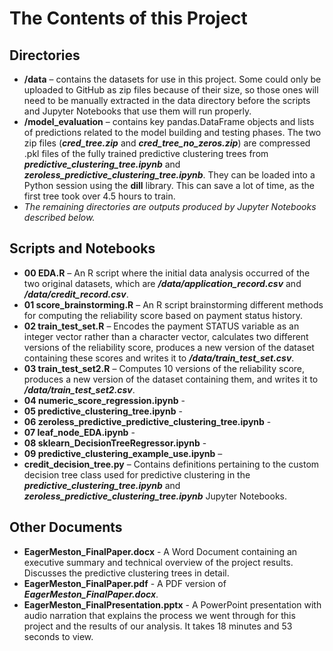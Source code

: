 # The Contents of this Project

## Directories
- **/data** – contains the datasets for use in this project.  Some could only be uploaded to GitHub as zip files because of their size, so those ones will need to be manually extracted in the data directory before the scripts and Jupyter Notebooks that use them will run properly.
- **/model_evaluation** – contains key pandas.DataFrame objects and lists of predictions related to the model building and testing phases.  The two zip files (***cred_tree.zip*** and ***cred_tree_no_zeros.zip***) are compressed .pkl files of the fully trained predictive clustering trees from ***predictive_clustering_tree.ipynb*** and ***zeroless_predictive_clustering_tree.ipynb***.  They can be loaded into a Python session using the **dill** library.  This can save a lot of time, as the first tree took over 4.5 hours to train.
- *The remaining directories are outputs produced by Jupyter Notebooks described below.*

## Scripts and Notebooks
- **00 EDA.R** – An R script where the initial data analysis occurred of the two original datasets, which are ***/data/application_record.csv*** and ***/data/credit_record.csv***.
- **01 score_brainstorming.R** – An R script brainstorming different methods for computing the reliability score based on payment status history.
- **02 train_test_set.R** – Encodes the payment STATUS variable as an integer vector rather than a character vector, calculates two different versions of the reliability score, produces a new version of the dataset containing these scores and writes it to ***/data/train_test_set.csv***.
- **03 train_test_set2.R** – Computes 10 versions of the reliability score, produces a new version of the dataset containing them, and writes it to ***/data/train_test_set2.csv***.
- **04 numeric_score_regression.ipynb** - 
- **05 predictive_clustering_tree.ipynb** - 
- **06 zeroless_predictive_predictive_clustering_tree.ipynb** - 
- **07 leaf_node_EDA.ipynb** - 
- **08 sklearn_DecisionTreeRegressor.ipynb** - 
- **09 predictive_clustering_example_use.ipynb** – 
- **credit_decision_tree.py** – Contains definitions pertaining to the custom decision tree class used for predictive clustering in the ***predictive_clustering_tree.ipynb*** and ***zeroless_predictive_clustering_tree.ipynb*** Jupyter Notebooks.

## Other Documents
- **EagerMeston_FinalPaper.docx** - A Word Document containing an executive summary and technical overview of the project results.  Discusses the predictive clustering trees in detail.
- **EagerMeston_FinalPaper.pdf** - A PDF version of ***EagerMeston_FinalPaper.docx***.
- **EagerMeston_FinalPresentation.pptx** - A PowerPoint presentation with audio narration that explains the process we went through for this project and the results of our analysis.  It takes 18 minutes and 53 seconds to view.
